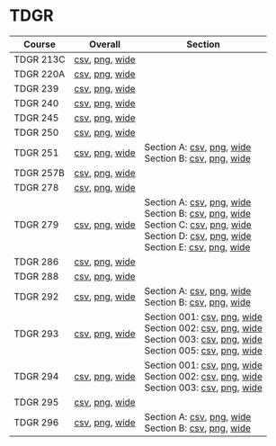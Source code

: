 # TDGR

| Course | Overall | Section |
| ------ | ------- | ------- |
| TDGR 213C | [csv](https://github.com/UCSD-Historical-Enrollment-Data/2024Spring/blob/main/overall/TDGR%20213C.csv), [png](https://raw.githubusercontent.com/UCSD-Historical-Enrollment-Data/2024Spring/main/plot_overall/TDGR%20213C.png), [wide](https://raw.githubusercontent.com/UCSD-Historical-Enrollment-Data/2024Spring/main/plot_overall_wide/TDGR%20213C.png) |  |
| TDGR 220A | [csv](https://github.com/UCSD-Historical-Enrollment-Data/2024Spring/blob/main/overall/TDGR%20220A.csv), [png](https://raw.githubusercontent.com/UCSD-Historical-Enrollment-Data/2024Spring/main/plot_overall/TDGR%20220A.png), [wide](https://raw.githubusercontent.com/UCSD-Historical-Enrollment-Data/2024Spring/main/plot_overall_wide/TDGR%20220A.png) |  |
| TDGR 239 | [csv](https://github.com/UCSD-Historical-Enrollment-Data/2024Spring/blob/main/overall/TDGR%20239.csv), [png](https://raw.githubusercontent.com/UCSD-Historical-Enrollment-Data/2024Spring/main/plot_overall/TDGR%20239.png), [wide](https://raw.githubusercontent.com/UCSD-Historical-Enrollment-Data/2024Spring/main/plot_overall_wide/TDGR%20239.png) |  |
| TDGR 240 | [csv](https://github.com/UCSD-Historical-Enrollment-Data/2024Spring/blob/main/overall/TDGR%20240.csv), [png](https://raw.githubusercontent.com/UCSD-Historical-Enrollment-Data/2024Spring/main/plot_overall/TDGR%20240.png), [wide](https://raw.githubusercontent.com/UCSD-Historical-Enrollment-Data/2024Spring/main/plot_overall_wide/TDGR%20240.png) |  |
| TDGR 245 | [csv](https://github.com/UCSD-Historical-Enrollment-Data/2024Spring/blob/main/overall/TDGR%20245.csv), [png](https://raw.githubusercontent.com/UCSD-Historical-Enrollment-Data/2024Spring/main/plot_overall/TDGR%20245.png), [wide](https://raw.githubusercontent.com/UCSD-Historical-Enrollment-Data/2024Spring/main/plot_overall_wide/TDGR%20245.png) |  |
| TDGR 250 | [csv](https://github.com/UCSD-Historical-Enrollment-Data/2024Spring/blob/main/overall/TDGR%20250.csv), [png](https://raw.githubusercontent.com/UCSD-Historical-Enrollment-Data/2024Spring/main/plot_overall/TDGR%20250.png), [wide](https://raw.githubusercontent.com/UCSD-Historical-Enrollment-Data/2024Spring/main/plot_overall_wide/TDGR%20250.png) |  |
| TDGR 251 | [csv](https://github.com/UCSD-Historical-Enrollment-Data/2024Spring/blob/main/overall/TDGR%20251.csv), [png](https://raw.githubusercontent.com/UCSD-Historical-Enrollment-Data/2024Spring/main/plot_overall/TDGR%20251.png), [wide](https://raw.githubusercontent.com/UCSD-Historical-Enrollment-Data/2024Spring/main/plot_overall_wide/TDGR%20251.png) | Section A: [csv](https://github.com/UCSD-Historical-Enrollment-Data/2024Spring/blob/main/section/TDGR%20251_A.csv), [png](https://raw.githubusercontent.com/UCSD-Historical-Enrollment-Data/2024Spring/main/plot_section/TDGR%20251_A.png), [wide](https://raw.githubusercontent.com/UCSD-Historical-Enrollment-Data/2024Spring/main/plot_section_wide/TDGR%20251_A.png)<br>Section B: [csv](https://github.com/UCSD-Historical-Enrollment-Data/2024Spring/blob/main/section/TDGR%20251_B.csv), [png](https://raw.githubusercontent.com/UCSD-Historical-Enrollment-Data/2024Spring/main/plot_section/TDGR%20251_B.png), [wide](https://raw.githubusercontent.com/UCSD-Historical-Enrollment-Data/2024Spring/main/plot_section_wide/TDGR%20251_B.png) |
| TDGR 257B | [csv](https://github.com/UCSD-Historical-Enrollment-Data/2024Spring/blob/main/overall/TDGR%20257B.csv), [png](https://raw.githubusercontent.com/UCSD-Historical-Enrollment-Data/2024Spring/main/plot_overall/TDGR%20257B.png), [wide](https://raw.githubusercontent.com/UCSD-Historical-Enrollment-Data/2024Spring/main/plot_overall_wide/TDGR%20257B.png) |  |
| TDGR 278 | [csv](https://github.com/UCSD-Historical-Enrollment-Data/2024Spring/blob/main/overall/TDGR%20278.csv), [png](https://raw.githubusercontent.com/UCSD-Historical-Enrollment-Data/2024Spring/main/plot_overall/TDGR%20278.png), [wide](https://raw.githubusercontent.com/UCSD-Historical-Enrollment-Data/2024Spring/main/plot_overall_wide/TDGR%20278.png) |  |
| TDGR 279 | [csv](https://github.com/UCSD-Historical-Enrollment-Data/2024Spring/blob/main/overall/TDGR%20279.csv), [png](https://raw.githubusercontent.com/UCSD-Historical-Enrollment-Data/2024Spring/main/plot_overall/TDGR%20279.png), [wide](https://raw.githubusercontent.com/UCSD-Historical-Enrollment-Data/2024Spring/main/plot_overall_wide/TDGR%20279.png) | Section A: [csv](https://github.com/UCSD-Historical-Enrollment-Data/2024Spring/blob/main/section/TDGR%20279_A.csv), [png](https://raw.githubusercontent.com/UCSD-Historical-Enrollment-Data/2024Spring/main/plot_section/TDGR%20279_A.png), [wide](https://raw.githubusercontent.com/UCSD-Historical-Enrollment-Data/2024Spring/main/plot_section_wide/TDGR%20279_A.png)<br>Section B: [csv](https://github.com/UCSD-Historical-Enrollment-Data/2024Spring/blob/main/section/TDGR%20279_B.csv), [png](https://raw.githubusercontent.com/UCSD-Historical-Enrollment-Data/2024Spring/main/plot_section/TDGR%20279_B.png), [wide](https://raw.githubusercontent.com/UCSD-Historical-Enrollment-Data/2024Spring/main/plot_section_wide/TDGR%20279_B.png)<br>Section C: [csv](https://github.com/UCSD-Historical-Enrollment-Data/2024Spring/blob/main/section/TDGR%20279_C.csv), [png](https://raw.githubusercontent.com/UCSD-Historical-Enrollment-Data/2024Spring/main/plot_section/TDGR%20279_C.png), [wide](https://raw.githubusercontent.com/UCSD-Historical-Enrollment-Data/2024Spring/main/plot_section_wide/TDGR%20279_C.png)<br>Section D: [csv](https://github.com/UCSD-Historical-Enrollment-Data/2024Spring/blob/main/section/TDGR%20279_D.csv), [png](https://raw.githubusercontent.com/UCSD-Historical-Enrollment-Data/2024Spring/main/plot_section/TDGR%20279_D.png), [wide](https://raw.githubusercontent.com/UCSD-Historical-Enrollment-Data/2024Spring/main/plot_section_wide/TDGR%20279_D.png)<br>Section E: [csv](https://github.com/UCSD-Historical-Enrollment-Data/2024Spring/blob/main/section/TDGR%20279_E.csv), [png](https://raw.githubusercontent.com/UCSD-Historical-Enrollment-Data/2024Spring/main/plot_section/TDGR%20279_E.png), [wide](https://raw.githubusercontent.com/UCSD-Historical-Enrollment-Data/2024Spring/main/plot_section_wide/TDGR%20279_E.png) |
| TDGR 286 | [csv](https://github.com/UCSD-Historical-Enrollment-Data/2024Spring/blob/main/overall/TDGR%20286.csv), [png](https://raw.githubusercontent.com/UCSD-Historical-Enrollment-Data/2024Spring/main/plot_overall/TDGR%20286.png), [wide](https://raw.githubusercontent.com/UCSD-Historical-Enrollment-Data/2024Spring/main/plot_overall_wide/TDGR%20286.png) |  |
| TDGR 288 | [csv](https://github.com/UCSD-Historical-Enrollment-Data/2024Spring/blob/main/overall/TDGR%20288.csv), [png](https://raw.githubusercontent.com/UCSD-Historical-Enrollment-Data/2024Spring/main/plot_overall/TDGR%20288.png), [wide](https://raw.githubusercontent.com/UCSD-Historical-Enrollment-Data/2024Spring/main/plot_overall_wide/TDGR%20288.png) |  |
| TDGR 292 | [csv](https://github.com/UCSD-Historical-Enrollment-Data/2024Spring/blob/main/overall/TDGR%20292.csv), [png](https://raw.githubusercontent.com/UCSD-Historical-Enrollment-Data/2024Spring/main/plot_overall/TDGR%20292.png), [wide](https://raw.githubusercontent.com/UCSD-Historical-Enrollment-Data/2024Spring/main/plot_overall_wide/TDGR%20292.png) | Section A: [csv](https://github.com/UCSD-Historical-Enrollment-Data/2024Spring/blob/main/section/TDGR%20292_A.csv), [png](https://raw.githubusercontent.com/UCSD-Historical-Enrollment-Data/2024Spring/main/plot_section/TDGR%20292_A.png), [wide](https://raw.githubusercontent.com/UCSD-Historical-Enrollment-Data/2024Spring/main/plot_section_wide/TDGR%20292_A.png)<br>Section B: [csv](https://github.com/UCSD-Historical-Enrollment-Data/2024Spring/blob/main/section/TDGR%20292_B.csv), [png](https://raw.githubusercontent.com/UCSD-Historical-Enrollment-Data/2024Spring/main/plot_section/TDGR%20292_B.png), [wide](https://raw.githubusercontent.com/UCSD-Historical-Enrollment-Data/2024Spring/main/plot_section_wide/TDGR%20292_B.png) |
| TDGR 293 | [csv](https://github.com/UCSD-Historical-Enrollment-Data/2024Spring/blob/main/overall/TDGR%20293.csv), [png](https://raw.githubusercontent.com/UCSD-Historical-Enrollment-Data/2024Spring/main/plot_overall/TDGR%20293.png), [wide](https://raw.githubusercontent.com/UCSD-Historical-Enrollment-Data/2024Spring/main/plot_overall_wide/TDGR%20293.png) | Section 001: [csv](https://github.com/UCSD-Historical-Enrollment-Data/2024Spring/blob/main/section/TDGR%20293_001.csv), [png](https://raw.githubusercontent.com/UCSD-Historical-Enrollment-Data/2024Spring/main/plot_section/TDGR%20293_001.png), [wide](https://raw.githubusercontent.com/UCSD-Historical-Enrollment-Data/2024Spring/main/plot_section_wide/TDGR%20293_001.png)<br>Section 002: [csv](https://github.com/UCSD-Historical-Enrollment-Data/2024Spring/blob/main/section/TDGR%20293_002.csv), [png](https://raw.githubusercontent.com/UCSD-Historical-Enrollment-Data/2024Spring/main/plot_section/TDGR%20293_002.png), [wide](https://raw.githubusercontent.com/UCSD-Historical-Enrollment-Data/2024Spring/main/plot_section_wide/TDGR%20293_002.png)<br>Section 003: [csv](https://github.com/UCSD-Historical-Enrollment-Data/2024Spring/blob/main/section/TDGR%20293_003.csv), [png](https://raw.githubusercontent.com/UCSD-Historical-Enrollment-Data/2024Spring/main/plot_section/TDGR%20293_003.png), [wide](https://raw.githubusercontent.com/UCSD-Historical-Enrollment-Data/2024Spring/main/plot_section_wide/TDGR%20293_003.png)<br>Section 005: [csv](https://github.com/UCSD-Historical-Enrollment-Data/2024Spring/blob/main/section/TDGR%20293_005.csv), [png](https://raw.githubusercontent.com/UCSD-Historical-Enrollment-Data/2024Spring/main/plot_section/TDGR%20293_005.png), [wide](https://raw.githubusercontent.com/UCSD-Historical-Enrollment-Data/2024Spring/main/plot_section_wide/TDGR%20293_005.png) |
| TDGR 294 | [csv](https://github.com/UCSD-Historical-Enrollment-Data/2024Spring/blob/main/overall/TDGR%20294.csv), [png](https://raw.githubusercontent.com/UCSD-Historical-Enrollment-Data/2024Spring/main/plot_overall/TDGR%20294.png), [wide](https://raw.githubusercontent.com/UCSD-Historical-Enrollment-Data/2024Spring/main/plot_overall_wide/TDGR%20294.png) | Section 001: [csv](https://github.com/UCSD-Historical-Enrollment-Data/2024Spring/blob/main/section/TDGR%20294_001.csv), [png](https://raw.githubusercontent.com/UCSD-Historical-Enrollment-Data/2024Spring/main/plot_section/TDGR%20294_001.png), [wide](https://raw.githubusercontent.com/UCSD-Historical-Enrollment-Data/2024Spring/main/plot_section_wide/TDGR%20294_001.png)<br>Section 002: [csv](https://github.com/UCSD-Historical-Enrollment-Data/2024Spring/blob/main/section/TDGR%20294_002.csv), [png](https://raw.githubusercontent.com/UCSD-Historical-Enrollment-Data/2024Spring/main/plot_section/TDGR%20294_002.png), [wide](https://raw.githubusercontent.com/UCSD-Historical-Enrollment-Data/2024Spring/main/plot_section_wide/TDGR%20294_002.png)<br>Section 003: [csv](https://github.com/UCSD-Historical-Enrollment-Data/2024Spring/blob/main/section/TDGR%20294_003.csv), [png](https://raw.githubusercontent.com/UCSD-Historical-Enrollment-Data/2024Spring/main/plot_section/TDGR%20294_003.png), [wide](https://raw.githubusercontent.com/UCSD-Historical-Enrollment-Data/2024Spring/main/plot_section_wide/TDGR%20294_003.png) |
| TDGR 295 | [csv](https://github.com/UCSD-Historical-Enrollment-Data/2024Spring/blob/main/overall/TDGR%20295.csv), [png](https://raw.githubusercontent.com/UCSD-Historical-Enrollment-Data/2024Spring/main/plot_overall/TDGR%20295.png), [wide](https://raw.githubusercontent.com/UCSD-Historical-Enrollment-Data/2024Spring/main/plot_overall_wide/TDGR%20295.png) |  |
| TDGR 296 | [csv](https://github.com/UCSD-Historical-Enrollment-Data/2024Spring/blob/main/overall/TDGR%20296.csv), [png](https://raw.githubusercontent.com/UCSD-Historical-Enrollment-Data/2024Spring/main/plot_overall/TDGR%20296.png), [wide](https://raw.githubusercontent.com/UCSD-Historical-Enrollment-Data/2024Spring/main/plot_overall_wide/TDGR%20296.png) | Section A: [csv](https://github.com/UCSD-Historical-Enrollment-Data/2024Spring/blob/main/section/TDGR%20296_A.csv), [png](https://raw.githubusercontent.com/UCSD-Historical-Enrollment-Data/2024Spring/main/plot_section/TDGR%20296_A.png), [wide](https://raw.githubusercontent.com/UCSD-Historical-Enrollment-Data/2024Spring/main/plot_section_wide/TDGR%20296_A.png)<br>Section B: [csv](https://github.com/UCSD-Historical-Enrollment-Data/2024Spring/blob/main/section/TDGR%20296_B.csv), [png](https://raw.githubusercontent.com/UCSD-Historical-Enrollment-Data/2024Spring/main/plot_section/TDGR%20296_B.png), [wide](https://raw.githubusercontent.com/UCSD-Historical-Enrollment-Data/2024Spring/main/plot_section_wide/TDGR%20296_B.png) |

